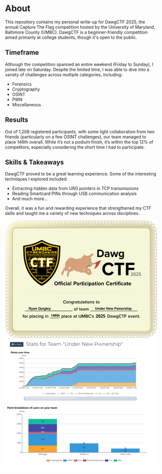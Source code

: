 # About
This repository contains my personal write-up for DawgCTF 2025, the annual Capture The Flag competition hosted by the University of Maryland, Baltimore County (UMBC). DawgCTF is a beginner-friendly competition aimed primarily at college students, though it's open to the public.

## Timeframe
Although the competition spanned an entire weekend (Friday to Sunday), I joined late on Saturday. Despite the limited time, I was able to dive into a variety of challenges across multiple categories, including:
- Forensics
- Cryptography
- OSINT
- PWN
- Miscellaneous

## Results
Out of 1,208 registered participants, with some light collaboration from two friends (particularly on a few OSINT challenges), our team managed to place 146th overall. While it’s not a podium finish, it’s within the top 12% of competitors, especially considering the short time I had to participate.

## Skills & Takeaways
DawgCTF proved to be a great learning experience. Some of the interesting techniques I explored included:
- Extracting hidden data from URG pointers in TCP transmissions
- Reading Smartcard PINs through USB communication analysis
- And much more...

Overall, it was a fun and rewarding experience that strengthened my CTF skills and taught me a variety of new techniques across disciplines.

![](DawgCTF_2025_Certificate.jpg)
![](TeamStats.png)
![](UserPerformance.png)